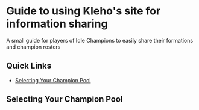 # Guide to using Kleho's site for information sharing
A small guide for players of Idle Champions to easily share their formations and champion rosters

## Quick Links
* [Selecting Your Champion Pool](#Selecting-Your-Champion-Pool)

## Selecting Your Champion Pool

